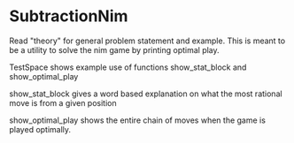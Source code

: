 # SubtractionNim
Read "theory" for general problem statement and example.
This is meant to be a utility to solve the nim game by printing optimal play.

TestSpace shows example use of functions show_stat_block and show_optimal_play

show_stat_block gives a word based explanation on what the most rational move is from a given position

show_optimal_play shows the entire chain of moves when the game is played optimally. 
